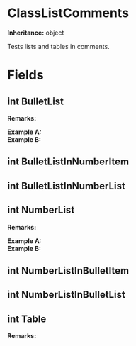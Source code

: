 # ClassListComments

**Inheritance:** object  
  
Tests lists and tables in comments.  
  

# Fields

## int BulletList

  
**Remarks:**  
  
**Example A:**  
**Example B:**  
  

## int BulletListInNumberItem

  

## int BulletListInNumberList

  

## int NumberList

  
**Remarks:**  
  
**Example A:**  
**Example B:**  
  

## int NumberListInBulletItem

  

## int NumberListInBulletList

  

## int Table

  
**Remarks:**  
  


